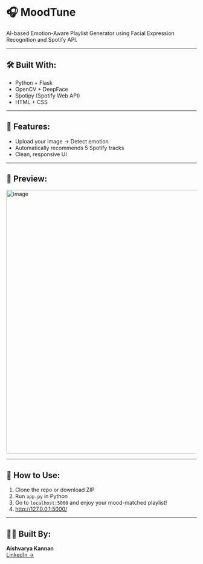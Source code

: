 # 🎧 MoodTune

AI-based Emotion-Aware Playlist Generator using Facial Expression Recognition and Spotify API.

---

## 🛠️ Built With:
- Python + Flask
- OpenCV + DeepFace
- Spotipy (Spotify Web API)
- HTML + CSS

---

## 🚀 Features:
- Upload your image → Detect emotion
- Automatically recommends 5 Spotify tracks
- Clean, responsive UI

---

## 📸 Preview:
<img width="891" height="697" alt="image" src="https://github.com/user-attachments/assets/0507a355-c716-4652-8d07-e19a8dfafcec" />

---


## 🔗 How to Use:
1. Clone the repo or download ZIP
2. Run `app.py` in Python
3. Go to `localhost:5000` and enjoy your mood-matched playlist!
4. http://127.0.0.1:5000/

---


## 👩‍💻 Built By:
**Aishvarya Kannan**  
[LinkedIn →](https://linkedin.com/in/aishvarya-k-4a7473320)
